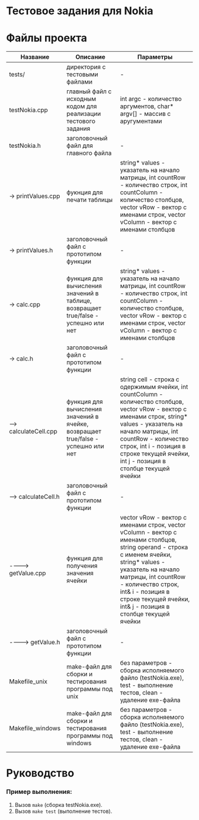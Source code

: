 # Тестовое задания для Nokia

# Файлы проекта
Название | Описание | Параметры
| --- | --- | --- |
| tests/ | директория с тестовыми файлами | - |
| testNokia.cpp | главный файл с исходным кодом для реализации тестового задания | int argc - количество аргументов, char* argv[] - массив с аругументами |
| testNokia.h |заголовочный файл для главного файла | - | 
| -> printValues.cpp | фукнция для печати таблицы | string* values - указатель на начало матрицы, int countRow - количество строк, int countColumn - количество столбцов, vector<string> vRow - вектор с именами строк, vector<string> vColumn - вектор с именами столбцов |
| -> printValues.h | заголовочный файл с прототипом функции | - |
| -> calc.cpp | функция для вычисления значений в таблице, возвращает true/false - успешно или нет | string* values - указатель на начало матрицы, int countRow - количество строк, int countColumn - количество столбцов, vector<string> vRow - вектор с именами строк, vector<string> vColumn - вектор с именами столбцов |
| -> calc.h | заголовочный файл с прототипом функции | - |
| --> calculateCell.cpp | функция для вычисления значений в ячейке, возвращает true/false - успешно или нет | string cell - строка с одержимым ячейки, int countColumn - количество столбцов, vector<string> vRow - вектор с именами строк, string* values - указатель на начало матрицы, int countRow - количество строк, int i - позиция в строке текущей ячейки, int j - позиция в столбце текущей ячейки |
| --> calculateCell.h | заголовочный файл с прототипом функции | - |
| ----> getValue.cpp | функция для получения значения ячейки | vector<string> vRow - вектор с именами строк, vector<string> vColumn - вектор с именами столбцов, string operand - строка с именем ячейки, string* values - указатель на начало матрицы, int countRow - количество строк, int& i - позиция в строке текущей ячейки, int& j - позиция в столбце текущей ячейки |
| ----> getValue.h | заголовочный файл с прототипом функции | - |
| Makefile_unix | make-файл для сборки и тестирования программы под unix | без параметров - сборка исполняемого файло (testNokia.exe), test - выполнение тестов, clean - удаление exe-файла |
| Makefile_windows | make-файл для сборки и тестирования программы под windows | без параметров - сборка исполняемого файло (testNokia.exe), test - выполнение тестов, clean - удаление exe-файла |

# Руководство
### Пример выполнения:
1. Вызов `make` (сборка testNokia.exe).
2. Вызов `make test` (выполнение тестов).

